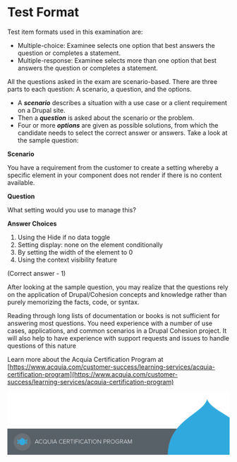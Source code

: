 # Test Format

Test item formats used in this examination are:

* Multiple-choice: Examinee selects one option that best answers the question or completes a statement.
* Multiple-response: Examinee selects more than one option that best answers the question or completes a statement.

All the questions asked in the exam are scenario-based. There are three parts to each question: A scenario, a question, and the options.

* A _**scenario**_ describes a situation with a use case or a client requirement on a Drupal site.
* Then a _**question**_ is asked about the scenario or the problem.
* Four or more _**options**_ are given as possible solutions, from which the candidate needs to select the correct answer or answers. Take a look at the sample question:

**Scenario**

You have a requirement from the customer to create a setting whereby a specific element in your component does not render if there is no content available.

**Question**

What setting would you use to manage this?

**Answer Choices**

1. Using the Hide if no data toggle 
2. Setting display: none on the element conditionally 
3. By setting the width of the element to 0 
4. Using the context visibility feature

\(Correct answer - 1\)

After looking at the sample question, you may realize that the questions rely on the application of Drupal/Cohesion concepts and knowledge rather than purely memorizing the facts, code, or syntax.

Reading through long lists of documentation or books is not sufficient for answering most questions. You need experience with a number of use cases, applications, and common scenarios in a Drupal Cohesion project. It will also help to have experience with support requests and issues to handle questions of this nature

Learn more about the Acquia Certification Program at [https://www.acquia.com/customer-success/learning-services/acquia-certification-program](https://www.acquia.com/customer-success/learning-services/acquia-certification-program)

![](.gitbook/assets/cert-program-footer.png)

